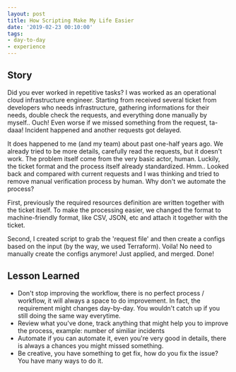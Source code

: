 ```yaml
---
layout: post
title: How Scripting Make My Life Easier  
date: '2019-02-23 00:10:00'
tags:
- day-to-day
- experience
---
```


## Story
Did you ever worked in repetitive tasks? I was worked as an operational cloud infrastructure engineer. Starting from received several ticket from developers who needs infrastructure, gathering informations for their needs, double check the requests, and everything done manually by myself.. Ouch! Even worse if we missed something from the request, ta-daaa! Incident happened and another requests got delayed.

It does happened to me (and my team) about past one-half years ago. We already tried to be more details, carefully read the requests, but it doesn't work. The problem itself come from the very basic actor, human. Luckily, the ticket format and the process itself already standardized. Hmm.. Looked back and compared with current requests and I was thinking and tried to remove manual verification process by human. Why don't we automate the process?

First, previously the required resources definition are written together with the ticket itself. To make the processing easier, we changed the format to machine-friendly format, like CSV, JSON, etc and attach it together with the ticket.

Second, I created script to grab the 'request file' and then create a configs based on the input (by the way, we used Terraform). Voila! No need to manually create the configs anymore! Just applied, and merged. Done!

## Lesson Learned
- Don't stop improving the workflow, there is no perfect process / workflow, it will always a space to do improvement. In fact, the requirement might changes day-by-day. You wouldn't catch up if you still doing the same way everytime.
- Review what you've done, track anything that might help you to improve the process, example: number of similiar incidents
- Automate if you can automate it, even you're very good in details, there is always a chances you might missed something.
- Be creative, you have something to get fix, how do you fix the issue? You have many ways to do it.